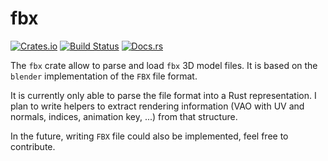 fbx
===

[![Crates.io](https://img.shields.io/crates/v/fbx.svg)](https://crates.io/crates/fbx)
[![Build Status](https://travis-ci.org/haxelion/fbx.svg?branch=master)](https://travis-ci.org/haxelion/fbx)
[![Docs.rs](https://docs.rs/fbx/badge.svg)](https://docs.rs/fbx)

The `fbx` crate allow to parse and load `fbx` 3D model files. It is based on the `blender` 
implementation of the `FBX` file format.

It is currently only able to parse the file format into a Rust representation. I plan to write 
helpers to extract rendering information (VAO with UV and normals, indices, animation key, ...) 
from that structure.

In the future, writing `FBX` file could also be implemented, feel free to contribute.
